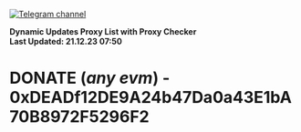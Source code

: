 [![Telegram channel](https://img.shields.io/endpoint?url=https://runkit.io/damiankrawczyk/telegram-badge/branches/master?url=https://t.me/n4z4v0d)](https://t.me/n4z4v0d) 

**Dynamic Updates Proxy List with Proxy Checker**  
**Last Updated: 21.12.23 07:50**

# DONATE (_any evm_) - 0xDEADf12DE9A24b47Da0a43E1bA70B8972F5296F2
